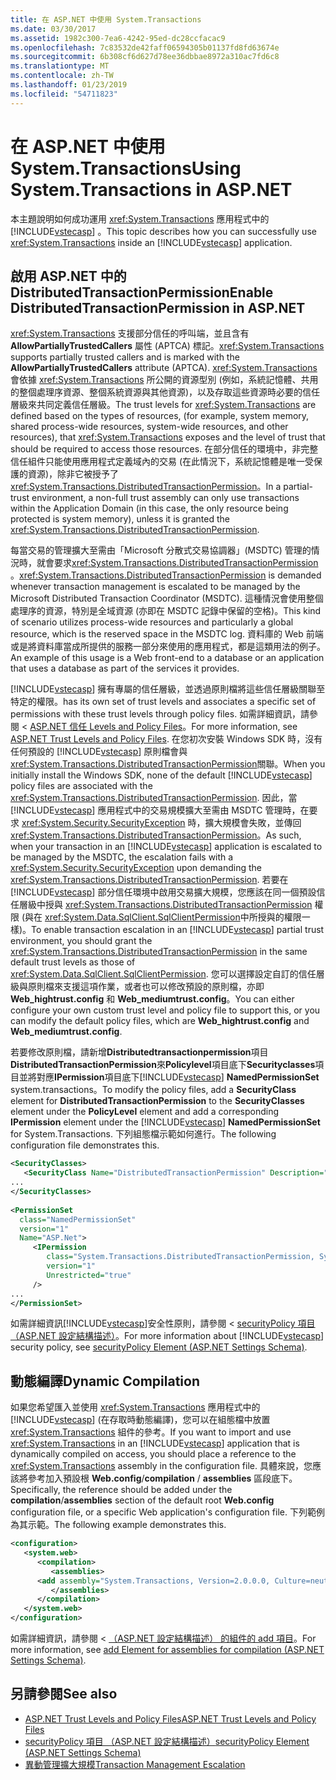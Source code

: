 ```yaml
---
title: 在 ASP.NET 中使用 System.Transactions
ms.date: 03/30/2017
ms.assetid: 1982c300-7ea6-4242-95ed-dc28ccfacac9
ms.openlocfilehash: 7c83532de42faff06594305b01137fd8fd63674e
ms.sourcegitcommit: 6b308cf6d627d78ee36dbbae8972a310ac7fd6c8
ms.translationtype: MT
ms.contentlocale: zh-TW
ms.lasthandoff: 01/23/2019
ms.locfileid: "54711823"
---
```

# <a name="using-systemtransactions-in-aspnet"></a><span data-ttu-id="b1892-102">在 ASP.NET 中使用 System.Transactions</span><span class="sxs-lookup"><span data-stu-id="b1892-102">Using System.Transactions in ASP.NET</span></span>
<span data-ttu-id="b1892-103">本主題說明如何成功運用 <xref:System.Transactions> 應用程式中的 [!INCLUDE[vstecasp](../../../../includes/vstecasp-md.md)] 。</span><span class="sxs-lookup"><span data-stu-id="b1892-103">This topic describes how you can successfully use <xref:System.Transactions> inside an [!INCLUDE[vstecasp](../../../../includes/vstecasp-md.md)] application.</span></span>  
  
## <a name="enable-distributedtransactionpermission-in-aspnet"></a><span data-ttu-id="b1892-104">啟用 ASP.NET 中的 DistributedTransactionPermission</span><span class="sxs-lookup"><span data-stu-id="b1892-104">Enable DistributedTransactionPermission in ASP.NET</span></span>  
 <span data-ttu-id="b1892-105"><xref:System.Transactions> 支援部分信任的呼叫端，並且含有 **AllowPartiallyTrustedCallers** 屬性 (APTCA) 標記。</span><span class="sxs-lookup"><span data-stu-id="b1892-105"><xref:System.Transactions> supports partially trusted callers and is marked with the **AllowPartiallyTrustedCallers** attribute (APTCA).</span></span> <span data-ttu-id="b1892-106"><xref:System.Transactions> 會依據 <xref:System.Transactions> 所公開的資源型別 (例如，系統記憶體、共用的整個處理序資源、整個系統資源與其他資源)，以及存取這些資源時必要的信任層級來共同定義信任層級。</span><span class="sxs-lookup"><span data-stu-id="b1892-106">The trust levels for <xref:System.Transactions> are defined based on the types of resources, (for example, system memory, shared process-wide resources, system-wide resources, and other resources), that <xref:System.Transactions> exposes and the level of trust that should be required to access those resources.</span></span> <span data-ttu-id="b1892-107">在部分信任的環境中，非完整信任組件只能使用應用程式定義域內的交易 (在此情況下，系統記憶體是唯一受保護的資源)，除非它被授予了 <xref:System.Transactions.DistributedTransactionPermission>。</span><span class="sxs-lookup"><span data-stu-id="b1892-107">In a partial-trust environment, a non-full trust assembly can only use transactions within the Application Domain (in this case, the only resource being protected is system memory), unless it is granted the <xref:System.Transactions.DistributedTransactionPermission>.</span></span>  
  
 <span data-ttu-id="b1892-108">每當交易的管理擴大至需由「Microsoft 分散式交易協調器」(MSDTC) 管理的情況時，就會要求<xref:System.Transactions.DistributedTransactionPermission> 。</span><span class="sxs-lookup"><span data-stu-id="b1892-108"><xref:System.Transactions.DistributedTransactionPermission> is demanded whenever transaction management is escalated to be managed by the Microsoft Distributed Transaction Coordinator (MSDTC).</span></span> <span data-ttu-id="b1892-109">這種情況會使用整個處理序的資源，特別是全域資源 (亦即在 MSDTC 記錄中保留的空格)。</span><span class="sxs-lookup"><span data-stu-id="b1892-109">This kind of scenario utilizes process-wide resources and particularly a global resource, which is the reserved space in the MSDTC log.</span></span> <span data-ttu-id="b1892-110">資料庫的 Web 前端或是將資料庫當成所提供的服務一部分來使用的應用程式，都是這類用法的例子。</span><span class="sxs-lookup"><span data-stu-id="b1892-110">An example of this usage is a Web front-end to a database or an application that uses a database as part of the services it provides.</span></span>  
  
 [!INCLUDE[vstecasp](../../../../includes/vstecasp-md.md)] <span data-ttu-id="b1892-111">擁有專屬的信任層級，並透過原則檔將這些信任層級關聯至特定的權限。</span><span class="sxs-lookup"><span data-stu-id="b1892-111">has its own set of trust levels and associates a specific set of permissions with these trust levels through policy files.</span></span> <span data-ttu-id="b1892-112">如需詳細資訊，請參閱 < [ASP.NET 信任 Levels and Policy Files](https://msdn.microsoft.com/library/f897c794-10d3-414c-86b7-59b66564bbf1)。</span><span class="sxs-lookup"><span data-stu-id="b1892-112">For more information, see [ASP.NET Trust Levels and Policy Files](https://msdn.microsoft.com/library/f897c794-10d3-414c-86b7-59b66564bbf1).</span></span> <span data-ttu-id="b1892-113">在您初次安裝 Windows SDK 時，沒有任何預設的 [!INCLUDE[vstecasp](../../../../includes/vstecasp-md.md)] 原則檔會與 <xref:System.Transactions.DistributedTransactionPermission>關聯。</span><span class="sxs-lookup"><span data-stu-id="b1892-113">When you initially install the Windows SDK, none of the default [!INCLUDE[vstecasp](../../../../includes/vstecasp-md.md)] policy files are associated with the <xref:System.Transactions.DistributedTransactionPermission>.</span></span> <span data-ttu-id="b1892-114">因此，當 [!INCLUDE[vstecasp](../../../../includes/vstecasp-md.md)] 應用程式中的交易規模擴大至需由 MSDTC 管理時，在要求 <xref:System.Security.SecurityException> 時，擴大規模會失敗，並傳回 <xref:System.Transactions.DistributedTransactionPermission>。</span><span class="sxs-lookup"><span data-stu-id="b1892-114">As such, when your transaction in an [!INCLUDE[vstecasp](../../../../includes/vstecasp-md.md)] application is escalated to be managed by the MSDTC, the escalation fails with a <xref:System.Security.SecurityException> upon demanding the <xref:System.Transactions.DistributedTransactionPermission>.</span></span> <span data-ttu-id="b1892-115">若要在 [!INCLUDE[vstecasp](../../../../includes/vstecasp-md.md)] 部分信任環境中啟用交易擴大規模，您應該在同一個預設信任層級中授與 <xref:System.Transactions.DistributedTransactionPermission> 權限 (與在 <xref:System.Data.SqlClient.SqlClientPermission>中所授與的權限一樣)。</span><span class="sxs-lookup"><span data-stu-id="b1892-115">To enable transaction escalation in an [!INCLUDE[vstecasp](../../../../includes/vstecasp-md.md)] partial trust environment, you should grant the <xref:System.Transactions.DistributedTransactionPermission> in the same default trust levels as those of <xref:System.Data.SqlClient.SqlClientPermission>.</span></span> <span data-ttu-id="b1892-116">您可以選擇設定自訂的信任層級與原則檔來支援這項作業，或者也可以修改預設的原則檔，亦即 **Web_hightrust.config** 和 **Web_mediumtrust.config**。</span><span class="sxs-lookup"><span data-stu-id="b1892-116">You can either configure your own custom trust level and policy file to support this, or you can modify the default policy files, which are **Web_hightrust.config** and **Web_mediumtrust.config**.</span></span>  
  
 <span data-ttu-id="b1892-117">若要修改原則檔，請新增**Distributedtransactionpermission**項目**DistributedTransactionPermission**來**Policylevel**項目底下**Securityclasses**項目並將對應**IPermission**項目底下[!INCLUDE[vstecasp](../../../../includes/vstecasp-md.md)] **NamedPermissionSet** system.transactions。</span><span class="sxs-lookup"><span data-stu-id="b1892-117">To modify the policy files, add a **SecurityClass** element for **DistributedTransactionPermission** to the **SecurityClasses** element under the **PolicyLevel** element and add a corresponding **IPermission** element under the [!INCLUDE[vstecasp](../../../../includes/vstecasp-md.md)] **NamedPermissionSet** for System.Transactions.</span></span> <span data-ttu-id="b1892-118">下列組態檔示範如何進行。</span><span class="sxs-lookup"><span data-stu-id="b1892-118">The following configuration file demonstrates this.</span></span>  
  
```xml  
<SecurityClasses>  
   <SecurityClass Name="DistributedTransactionPermission" Description="System.Transactions.DistributedTransactionPermission, System.Transactions, Version=2.0.0.0, Culture=neutral, PublicKeyToken=b77a5c561934e089"/>  
...  
</SecurityClasses>  
  
<PermissionSet  
  class="NamedPermissionSet"  
  version="1"  
  Name="ASP.Net">  
     <IPermission  
        class="System.Transactions.DistributedTransactionPermission, System.Transactions, Version=2.0.0.0, Culture=neutral, PublicKeyToken=b77a5c561934e089"  
        version="1"  
        Unrestricted="true"  
     />  
...  
</PermissionSet>  
```  
  
 <span data-ttu-id="b1892-119">如需詳細資訊[!INCLUDE[vstecasp](../../../../includes/vstecasp-md.md)]安全性原則，請參閱 < [securityPolicy 項目 （ASP.NET 設定結構描述）](https://msdn.microsoft.com/library/469d8d22-d263-46bb-8400-40d8d027faba)。</span><span class="sxs-lookup"><span data-stu-id="b1892-119">For more information about [!INCLUDE[vstecasp](../../../../includes/vstecasp-md.md)] security policy, see [securityPolicy Element (ASP.NET Settings Schema)](https://msdn.microsoft.com/library/469d8d22-d263-46bb-8400-40d8d027faba).</span></span>  
  
## <a name="dynamic-compilation"></a><span data-ttu-id="b1892-120">動態編譯</span><span class="sxs-lookup"><span data-stu-id="b1892-120">Dynamic Compilation</span></span>  
 <span data-ttu-id="b1892-121">如果您希望匯入並使用 <xref:System.Transactions> 應用程式中的 [!INCLUDE[vstecasp](../../../../includes/vstecasp-md.md)] (在存取時動態編譯)，您可以在組態檔中放置 <xref:System.Transactions> 組件的參考。</span><span class="sxs-lookup"><span data-stu-id="b1892-121">If you want to import and use <xref:System.Transactions> in an [!INCLUDE[vstecasp](../../../../includes/vstecasp-md.md)] application that is dynamically compiled on access, you should place a reference to the <xref:System.Transactions> assembly in the configuration file.</span></span> <span data-ttu-id="b1892-122">具體來說，您應該將參考加入預設根 **Web.config**/**compilation** / **assemblies** 區段底下。</span><span class="sxs-lookup"><span data-stu-id="b1892-122">Specifically, the reference should be added under the **compilation**/**assemblies** section of the default root **Web.config** configuration file, or a specific Web application's configuration file.</span></span> <span data-ttu-id="b1892-123">下列範例為其示範。</span><span class="sxs-lookup"><span data-stu-id="b1892-123">The following example demonstrates this.</span></span>  
  
```xml  
<configuration>  
   <system.web>  
      <compilation>  
         <assemblies>  
      <add assembly="System.Transactions, Version=2.0.0.0, Culture=neutral, PublicKeyToken=b77a5c561934e089" />  
         </assemblies>  
      </compilation>  
   </system.web>  
</configuration>  
```  
  
 <span data-ttu-id="b1892-124">如需詳細資訊，請參閱 < [（ASP.NET 設定結構描述） 的組件的 add 項目](https://msdn.microsoft.com/library/602197e8-108d-4249-b752-ba2a318f75e4)。</span><span class="sxs-lookup"><span data-stu-id="b1892-124">For more information, see [add Element for assemblies for compilation (ASP.NET Settings Schema)](https://msdn.microsoft.com/library/602197e8-108d-4249-b752-ba2a318f75e4).</span></span>  
  
## <a name="see-also"></a><span data-ttu-id="b1892-125">另請參閱</span><span class="sxs-lookup"><span data-stu-id="b1892-125">See also</span></span>
- [<span data-ttu-id="b1892-126">ASP.NET Trust Levels and Policy Files</span><span class="sxs-lookup"><span data-stu-id="b1892-126">ASP.NET Trust Levels and Policy Files</span></span>](https://msdn.microsoft.com/library/f897c794-10d3-414c-86b7-59b66564bbf1)
- [<span data-ttu-id="b1892-127">securityPolicy 項目 （ASP.NET 設定結構描述）</span><span class="sxs-lookup"><span data-stu-id="b1892-127">securityPolicy Element (ASP.NET Settings Schema)</span></span>](https://msdn.microsoft.com/library/469d8d22-d263-46bb-8400-40d8d027faba)
- [<span data-ttu-id="b1892-128">異動管理擴大規模</span><span class="sxs-lookup"><span data-stu-id="b1892-128">Transaction Management Escalation</span></span>](../../../../docs/framework/data/transactions/transaction-management-escalation.md)
